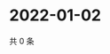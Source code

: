 # 2022-01-02

共 0 条

<!-- BEGIN WEIBO -->
<!-- 最后更新时间 Sun Jan 02 2022 05:10:20 GMT+0800 (China Standard Time) -->

<!-- END WEIBO -->
